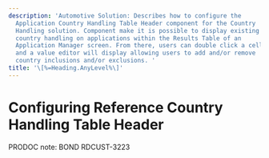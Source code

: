 ```yaml
---
description: 'Automotive Solution: Describes how to configure the
  Application Country Handling Table Header component for the Country
  Handling solution. Component make it is possible to display existing
  country handling on applications within the Results Table of an
  Application Manager screen. From there, users can double click a cell
  and a value editor will display allowing users to add and/or remove
  country inclusions and/or exclusions. '
title: '\[%=Heading.AnyLevel%\]'
---
```


Configuring Reference Country Handling Table Header
===================================================

PRODOC note: BOND RDCUST-3223
